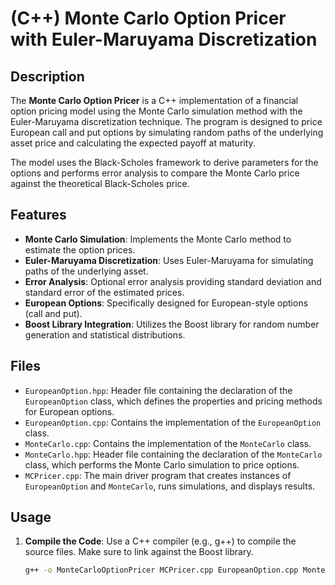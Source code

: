 # (C++) Monte Carlo Option Pricer with Euler-Maruyama Discretization

## Description

The **Monte Carlo Option Pricer** is a C++ implementation of a financial option pricing model using the Monte Carlo simulation method with the Euler-Maruyama discretization technique. The program is designed to price European call and put options by simulating random paths of the underlying asset price and calculating the expected payoff at maturity. 

The model uses the Black-Scholes framework to derive parameters for the options and performs error analysis to compare the Monte Carlo price against the theoretical Black-Scholes price.

## Features

- **Monte Carlo Simulation**: Implements the Monte Carlo method to estimate the option prices.
- **Euler-Maruyama Discretization**: Uses Euler-Maruyama for simulating paths of the underlying asset.
- **Error Analysis**: Optional error analysis providing standard deviation and standard error of the estimated prices.
- **European Options**: Specifically designed for European-style options (call and put).
- **Boost Library Integration**: Utilizes the Boost library for random number generation and statistical distributions.

## Files

- `EuropeanOption.hpp`: Header file containing the declaration of the `EuropeanOption` class, which defines the properties and pricing methods for European options.
- `EuropeanOption.cpp`: Contains the implementation of the `EuropeanOption` class.
- `MonteCarlo.cpp`: Contains the implementation of the `MonteCarlo` class.
- `MonteCarlo.hpp`: Header file containing the declaration of the `MonteCarlo` class, which performs the Monte Carlo simulation to price options.
- `MCPricer.cpp`: The main driver program that creates instances of `EuropeanOption` and `MonteCarlo`, runs simulations, and displays results.

## Usage

1. **Compile the Code**: Use a C++ compiler (e.g., g++) to compile the source files. Make sure to link against the Boost library. 

   ```bash
   g++ -o MonteCarloOptionPricer MCPricer.cpp EuropeanOption.cpp MonteCarlo.cpp -lboost_system -lboost_random
